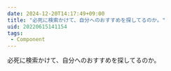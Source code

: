 ```yaml
---
date: 2024-12-20T14:17:49+09:00
title: "必死に検索かけて、自分へのおすすめを探してるのか。"
uid: 20220615141154
tags:
 - Component
---
```


必死に検索かけて、自分へのおすすめを探してるのか。
